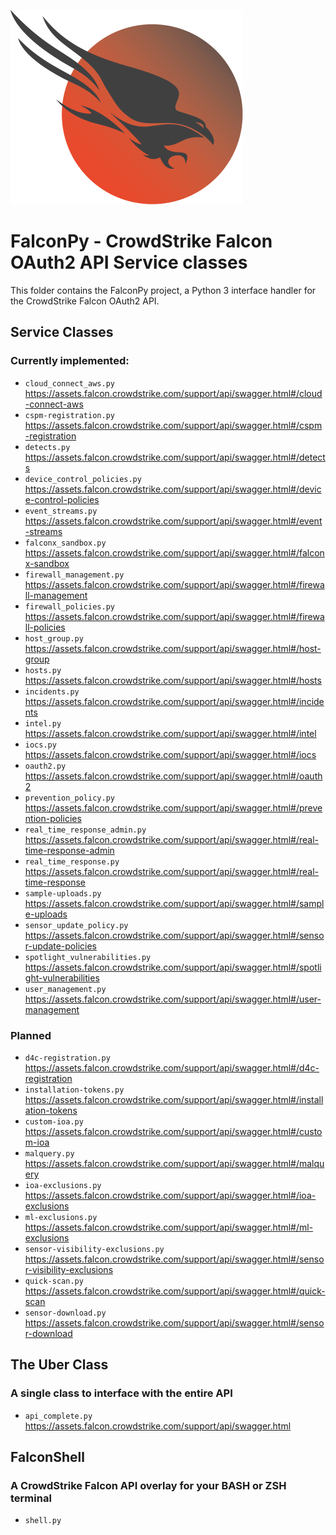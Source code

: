 ![CrowdStrike Falcon](../../docs/asset/csfalcon.png)
# FalconPy - CrowdStrike Falcon OAuth2 API Service classes
This folder contains the FalconPy project, a Python 3 interface handler for the CrowdStrike Falcon OAuth2 API.

## Service Classes
### Currently implemented:
+ `cloud_connect_aws.py` https://assets.falcon.crowdstrike.com/support/api/swagger.html#/cloud-connect-aws
+ `cspm-registration.py` https://assets.falcon.crowdstrike.com/support/api/swagger.html#/cspm-registration
+ `detects.py` https://assets.falcon.crowdstrike.com/support/api/swagger.html#/detects
+ `device_control_policies.py` https://assets.falcon.crowdstrike.com/support/api/swagger.html#/device-control-policies
+ `event_streams.py` https://assets.falcon.crowdstrike.com/support/api/swagger.html#/event-streams
+ `falconx_sandbox.py` https://assets.falcon.crowdstrike.com/support/api/swagger.html#/falconx-sandbox
+ `firewall_management.py` https://assets.falcon.crowdstrike.com/support/api/swagger.html#/firewall-management
+ `firewall_policies.py` https://assets.falcon.crowdstrike.com/support/api/swagger.html#/firewall-policies
+ `host_group.py` https://assets.falcon.crowdstrike.com/support/api/swagger.html#/host-group
+ `hosts.py` https://assets.falcon.crowdstrike.com/support/api/swagger.html#/hosts
+ `incidents.py` https://assets.falcon.crowdstrike.com/support/api/swagger.html#/incidents
+ `intel.py` https://assets.falcon.crowdstrike.com/support/api/swagger.html#/intel
+ `iocs.py` https://assets.falcon.crowdstrike.com/support/api/swagger.html#/iocs
+ `oauth2.py` https://assets.falcon.crowdstrike.com/support/api/swagger.html#/oauth2
+ `prevention_policy.py` https://assets.falcon.crowdstrike.com/support/api/swagger.html#/prevention-policies
+ `real_time_response_admin.py` https://assets.falcon.crowdstrike.com/support/api/swagger.html#/real-time-response-admin
+ `real_time_response.py` https://assets.falcon.crowdstrike.com/support/api/swagger.html#/real-time-response
+ `sample-uploads.py` https://assets.falcon.crowdstrike.com/support/api/swagger.html#/sample-uploads
+ `sensor_update_policy.py` https://assets.falcon.crowdstrike.com/support/api/swagger.html#/sensor-update-policies
+ `spotlight_vulnerabilities.py` https://assets.falcon.crowdstrike.com/support/api/swagger.html#/spotlight-vulnerabilities
+ `user_management.py` https://assets.falcon.crowdstrike.com/support/api/swagger.html#/user-management

### Planned
+ `d4c-registration.py` https://assets.falcon.crowdstrike.com/support/api/swagger.html#/d4c-registration
+ `installation-tokens.py` https://assets.falcon.crowdstrike.com/support/api/swagger.html#/installation-tokens
+ `custom-ioa.py` https://assets.falcon.crowdstrike.com/support/api/swagger.html#/custom-ioa
+ `malquery.py` https://assets.falcon.crowdstrike.com/support/api/swagger.html#/malquery
+ `ioa-exclusions.py` https://assets.falcon.crowdstrike.com/support/api/swagger.html#/ioa-exclusions
+ `ml-exclusions.py` https://assets.falcon.crowdstrike.com/support/api/swagger.html#/ml-exclusions
+ `sensor-visibility-exclusions.py` https://assets.falcon.crowdstrike.com/support/api/swagger.html#/sensor-visibility-exclusions
+ `quick-scan.py` https://assets.falcon.crowdstrike.com/support/api/swagger.html#/quick-scan
+ `sensor-download.py` https://assets.falcon.crowdstrike.com/support/api/swagger.html#/sensor-download

## The Uber Class
### A single class to interface with the entire API
+ `api_complete.py` https://assets.falcon.crowdstrike.com/support/api/swagger.html

## FalconShell
### A CrowdStrike Falcon API overlay for your BASH or ZSH terminal
+ `shell.py`